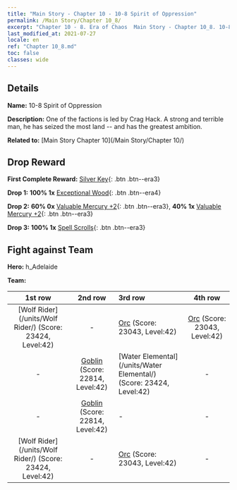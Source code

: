 ```yaml
---
title: "Main Story - Chapter 10 - 10-8 Spirit of Oppression"
permalink: /Main Story/Chapter 10_8/
excerpt: "Chapter 10 - 8. Era of Chaos  Main Story - Chapter 10_8. 10-8 Spirit of Oppression"
last_modified_at: 2021-07-27
locale: en
ref: "Chapter 10_8.md"
toc: false
classes: wide
---
```


## Details

 **Name:** 10-8 Spirit of Oppression

 **Description:** One of the factions is led by Crag Hack. A strong and terrible man, he has seized the most land -- and has the greatest ambition.

 **Related to:** [Main Story Chapter 10](/Main Story/Chapter 10/)

## Drop Reward

 **First Complete Reward:** [Silver Key](/Items/con_693/){: .btn .btn--era3}

 **Drop 1:** **100% 1x** [Exceptional Wood](/Items/mat_34/){: .btn .btn--era4}

 **Drop 2:** **60% 0x** [Valuable Mercury +2](/Items/mat_28/){: .btn .btn--era3}, **40% 1x** [Valuable Mercury +2](/Items/mat_28/){: .btn .btn--era3}

 **Drop 3:** **100% 1x** [Spell Scrolls](/Items/con_694/){: .btn .btn--era3}


## Fight against Team
 **Hero:** h_Adelaide

 **Team:**


  | 1st row | 2nd row | 3rd row | 4th row |
  |:----:|:----:|:----|:----:|
  | [Wolf Rider](/units/Wolf Rider/) (Score: 23424, Level:42)  | - | [Orc](/units/Orc/) (Score: 23043, Level:42)  | [Orc](/units/Orc/) (Score: 23043, Level:42)  |
  | - | [Goblin](/units/Goblin/) (Score: 22814, Level:42)  | [Water Elemental](/units/Water Elemental/) (Score: 23424, Level:42)  | - |
  | - | [Goblin](/units/Goblin/) (Score: 22814, Level:42)  | - | - |
  | [Wolf Rider](/units/Wolf Rider/) (Score: 23424, Level:42)  | - | [Orc](/units/Orc/) (Score: 23043, Level:42)  | - |


